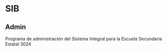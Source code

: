# SIB

## Admin

Programa de administración del Sistema Integral para la Escuela Secundaria Estatal 3024
